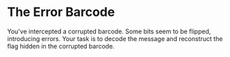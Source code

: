 # The Error Barcode

You've intercepted a corrupted barcode. Some bits seem to be flipped, introducing errors. Your task is to decode the message and reconstruct the flag hidden in the corrupted barcode.

